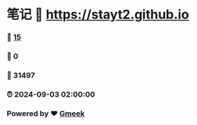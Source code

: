 # 笔记 :link: https://stayt2.github.io 
### :page_facing_up: [15](https://stayt2.github.io/tag.html) 
### :speech_balloon: 0 
### :hibiscus: 31497 
### :alarm_clock: 2024-09-03 02:00:00 
### Powered by :heart: [Gmeek](https://github.com/Meekdai/Gmeek)
